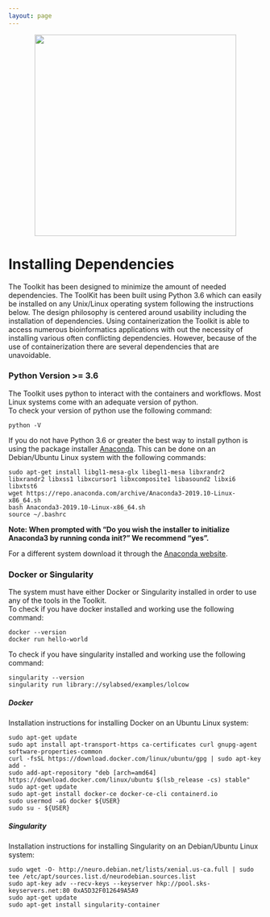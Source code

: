 ```yaml
---
layout: page
---
```


<img src="/docker-builds/assets/user_guide.png" style="display:block;margin-left:auto;margin-right:auto;width:400px">

# Installing Dependencies
The Toolkit has been designed to minimize the amount of needed dependencies. The ToolKit has been built using Python 3.6 which can easily be installed on any Unix/Linux operating system following the instructions below. The design philosophy is centered around usability including the installation of dependencies. Using containerization the Toolkit is able to access numerous bioinformatics applications with out the necessity of installing various often conflicting dependencies. However, because of the use of containerization there are several dependencies that are unavoidable.

### Python Version >= 3.6
The Toolkit uses python to interact with the containers and workflows. Most Linux systems come with an adequate version of python.  
To check your version of python use the following command:
```
python -V
```

If you do not have Python 3.6 or greater the best way to install python is using the package installer [Anaconda](https://www.anaconda.com/). This can be done on an Debian/Ubuntu Linux system with the following commands:
```
sudo apt-get install libgl1-mesa-glx libegl1-mesa libxrandr2 libxrandr2 libxss1 libxcursor1 libxcomposite1 libasound2 libxi6 libxtst6
wget https://repo.anaconda.com/archive/Anaconda3-2019.10-Linux-x86_64.sh
bash Anaconda3-2019.10-Linux-x86_64.sh
source ~/.bashrc
```
**Note: When prompted with “Do you wish the installer to initialize Anaconda3 by running conda init?” We recommend “yes”.**

For a different system download it through the [Anaconda website](https://www.anaconda.com/distribution/).

### Docker or Singularity
The system must have either Docker or Singularity installed in order to use any of the tools in the Toolkit.  
To check if you have docker installed and working use the following command:  
```
docker --version
docker run hello-world
```
To check if you have singularity installed and working use the following command:
```
singularity --version
singularity run library://sylabsed/examples/lolcow
```

##### Docker
Installation instructions for installing Docker on an Ubuntu Linux system:  
```
sudo apt-get update
sudo apt install apt-transport-https ca-certificates curl gnupg-agent software-properties-common
curl -fsSL https://download.docker.com/linux/ubuntu/gpg | sudo apt-key add -
sudo add-apt-repository "deb [arch=amd64] https://download.docker.com/linux/ubuntu $(lsb_release -cs) stable"
sudo apt-get update
sudo apt-get install docker-ce docker-ce-cli containerd.io
sudo usermod -aG docker ${USER}
sudo su - ${USER}
```

##### Singularity
Installation instructions for installing Singularity on an Debian/Ubuntu Linux system:
```
sudo wget -O- http://neuro.debian.net/lists/xenial.us-ca.full | sudo tee /etc/apt/sources.list.d/neurodebian.sources.list
sudo apt-key adv --recv-keys --keyserver hkp://pool.sks-keyservers.net:80 0xA5D32F012649A5A9
sudo apt-get update
sudo apt-get install singularity-container
```
